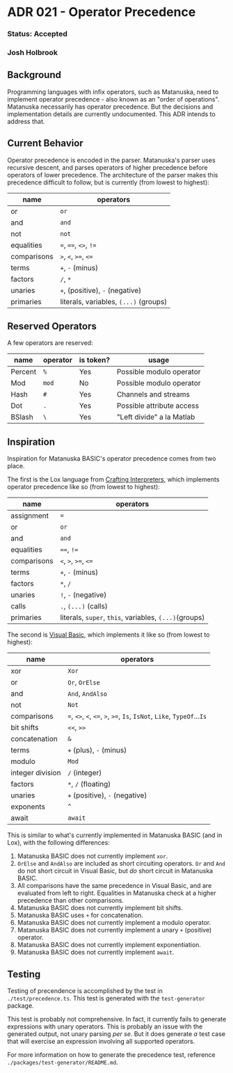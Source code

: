 # ADR 021 - Operator Precedence

### Status: Accepted

### Josh Holbrook

## Background

Programming languages with infix operators, such as Matanuska, need to implement operator precedence - also known as an "order of operations". Matanuska necessarily has operator precedence. But the decisions and implementation details are currently undocumented. This ADR intends to address that.

## Current Behavior

Operator precedence is encoded in the parser. Matanuska's parser uses recursive descent, and parses operators of higher precedence before operators of lower precedence. The architecture of the parser makes this precedence difficult to follow, but is currently (from lowest to highest):

| name        | operators                             |
| ----------- | ------------------------------------- |
| or          | `or`                                  |
| and         | `and`                                 |
| not         | `not`                                 |
| equalities  | `=`, `==`, `<>`, `!=`                 |
| comparisons | `>`, `<`, `>=`, `<=`                  |
| terms       | `+`, `-` (minus)                      |
| factors     | `/`, `*`                              |
| unaries     | `+`, (positive), `-` (negative)       |
| primaries   | literals, variables, `(...)` (groups) |

## Reserved Operators

A few operators are reserved:

| name    | operator | is token? | usage                     |
| ------- | -------- | --------- | ------------------------- |
| Percent | `%`      | Yes       | Possible modulo operator  |
| Mod     | `mod`    | No        | Possible modulo operator  |
| Hash    | `#`      | Yes       | Channels and streams      |
| Dot     | `.`      | Yes       | Possible attribute access |
| BSlash  | `\`      | Yes       | "Left divide" a la Matlab |

## Inspiration

Inspiration for Matanuska BASIC's operator precedence comes from two place.

The first is the Lox language from [Crafting Interpreters](https://craftinginterpreters.com/), which implements operator precedence like so (from lowest to highest):

| name        | operators                                             |
| ----------- | ----------------------------------------------------- |
| assignment  | `=`                                                   |
| or          | `or`                                                  |
| and         | `and`                                                 |
| equalities  | `==`, `!=`                                            |
| comparisons | `<`, `>`, `>=`, `<=`                                  |
| terms       | `+`, `-` (minus)                                      |
| factors     | `*`, `/`                                              |
| unaries     | `!`, `-` (negative)                                   |
| calls       | `.`, `(...)` (calls)                                  |
| primaries   | literals, `super`, `this`, variables, `(...)`(groups) |

The second is [Visual Basic](https://learn.microsoft.com/en-us/dotnet/visual-basic/language-reference/operators/operator-precedence), which implements it like so (from lowest to highest):

| name             | operators                                                               |
| ---------------- | ----------------------------------------------------------------------- |
| xor              | `Xor`                                                                   |
| or               | `Or`, `OrElse`                                                          |
| and              | `And`, `AndAlso`                                                        |
| not              | `Not`                                                                   |
| comparisons      | `=`, `<>`, `<`, `<=`, `>`, `>=`, `Is`, `IsNot`, `Like`, `TypeOf`...`Is` |
| bit shifts       | `<<`, `>>`                                                              |
| concatenation    | `&`                                                                     |
| terms            | `+` (plus), `-` (minus)                                                 |
| modulo           | `Mod`                                                                   |
| integer division | `/` (integer)                                                           |
| factors          | `*`, `/` (floating)                                                     |
| unaries          | `+` (positive), `-` (negative)                                          |
| exponents        | `^`                                                                     |
| await            | `await`                                                                 |

This is similar to what's currently implemented in Matanuska BASIC (and in Lox), with the following differences:

1. Matanuska BASIC does not currently implement `xor`.
2. `OrElse` and `AndAlso` are included as short circuiting operators. `Or` and `And` do not short circuit in Visual Basic, but _do_ short circuit in Matanuska BASIC.
3. All comparisons have the same precedence in Visual Basic, and are evaluated from left to right. Equalities in Matanuska check at a higher precedence than other comparisons.
4. Matanuska BASIC does not currently implement bit shifts.
5. Matanuska BASIC uses `+` for concatenation.
6. Matanuska BASIC does not currently implement a modulo operator.
7. Matanuska BASIC does not currently implement a unary `+` (positive) operator.
8. Matanuska BASIC does not currently implement exponentiation.
9. Matanuska BASIC does not currently implement `await`.

## Testing

Testing of precendence is accomplished by the test in `./test/precedence.ts`. This test is generated with the `test-generator` package.

This test is probably not comprehensive. In fact, it currently fails to generate expressions with unary operators. This is probably an issue with the generated output, not unary parsing _per se_. But it does generate _a_ test case that will exercise an expression involving all supported operators.

For more information on how to generate the precedence test, reference `./packages/test-generator/README.md`.
